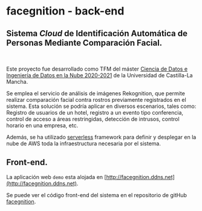 # facegnition - back-end

## **Sistema _Cloud_ de Identificación Automática de Personas Mediante Comparación Facial.**

<br/>

Este proyecto fue desarrollado como TFM del máster [Ciencia de Datos e Ingeniería de Datos en la Nube 2020-2021](http://www.cidaen.es/) de la Universidad de Castilla-La Mancha.

Se emplea el servicio de análisis de imágenes Rekognition, que permite realizar comparación facial contra rostros previamente registrados en el sistema.  Esta solución se podría aplicar en diversos escenarios, tales como: Registro de usuarios de un hotel, registro a un evento tipo conferencia, control de acceso a áreas restringidas, detección de intrusos, control horario en una empresa, etc.

Además, se ha utilizado [serverless](https://serverless.com/) framework para definir y desplegar en la nube de AWS toda la infraestructura necesaria por el sistema. 


## Front-end.

La aplicación web `demo` esta alojada en [http://facegnition.ddns.net](http://facegnition.ddns.net).

Se puede ver el código front-end del sistema en el repositorio de gitHub [facegnition](https://github.com/atomWeb/facegnition).
